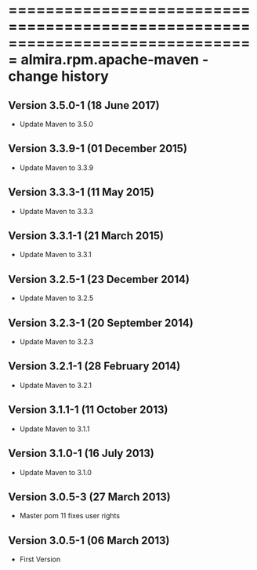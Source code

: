 ===============================================================================
almira.rpm.apache-maven - change history
===============================================================================

Version 3.5.0-1 (18 June 2017)
------------------------------
* Update Maven to 3.5.0


Version 3.3.9-1 (01 December 2015)
----------------------------------
* Update Maven to 3.3.9


Version 3.3.3-1 (11 May 2015)
-----------------------------
* Update Maven to 3.3.3


Version 3.3.1-1 (21 March 2015)
-------------------------------
* Update Maven to 3.3.1


Version 3.2.5-1 (23 December 2014)
----------------------------------
* Update Maven to 3.2.5


Version 3.2.3-1 (20 September 2014)
-----------------------------------
* Update Maven to 3.2.3


Version 3.2.1-1 (28 February 2014)
----------------------------------
* Update Maven to 3.2.1


Version 3.1.1-1 (11 October 2013)
---------------------------------
* Update Maven to 3.1.1


Version 3.1.0-1 (16 July 2013)
------------------------------
* Update Maven to 3.1.0


Version 3.0.5-3 (27 March 2013)
-------------------------------
* Master pom 11 fixes user rights


Version 3.0.5-1 (06 March 2013)
-------------------------------
* First Version

